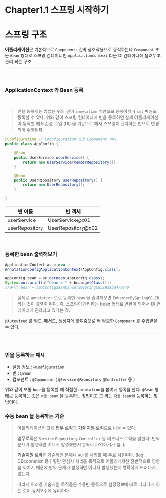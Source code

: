 # Chapter1.1 스프링 시작하기



# 스프링 구조

**어플리케이션**은 기본적으로 `Components` 간의 상호작용으로 동작하는데 
`Component` 또는 `Bean` 형태로 스프링 컨테이너인 `ApplicationContext` 라는 DI 컨테이너에 올려두고 관리 되는 구조

---
&nbsp;&nbsp;

### ApplicationContext 와 Bean 등록
&nbsp;
> 빈을 등록하는 방법은 위와 같이 `annotation` 기반으로 등록하거나 `xml` 파일로 등록할 수 있다.
위와 같이 스프링 컨테이너에 빈을 등록하면 실제 어플리케이션이 동작할 때 
의존성 주입 (DI) 을 기반으로 해서 스프링이 관리하는 빈으로 변경되어 수행된다.
> 

```java
@Configuration // Coonfiguration 또한 Component 이다.
public class AppConfig {

	@Bean
	public UserService userService() {
		return new UserService(memberRepository());
	}

	@Bean
	public UserRepository userRepository() {
		return new UserRepository();
	}

}
```

| 빈 이름 | 빈 객체 |
| --- | --- |
| userService | UserService@x01 |
| userRepository | UserRepository@x02 |

&nbsp;
### 등록한 bean 출력해보기

```java
ApplicationContext ac = new
AnnotationConfigApplicationContext(AppConfig.class);

AppConfig bean = ac.getBean(AppConfig.class);
System.out.println("bean = " + bean.getClass());
//출력: bean = AppConfig$$EnhancerBySpringCGLIB$$bd479d70
```

> 실제로 `annotation` 으로 등록한 `bean` 을 출력해보면 `EnhancerBySpringCGLIB` 라는 것이 출력이 된다. 즉, 스프링이 관리하는 bean 형태로 변환이 되어서 DI 컨테이너에 관리되고 있다는 것.

`@Autowired` 를 필드, 메서드, 생성자에 붙여줌으로 써 필요한 `Component` 를 주입받을 수 있다.
> 



---
&nbsp;
### 빈을 등록하는 예시

- 설정 정보  : `@Configuration`
- 빈 : `@Bean`
- 컴포넌트 : `@Component` ( `@Service` `@Repository` `@Controller` 등 )

위와 같이 보통 `bean`을 등록할 때 적절한 `annotation`을 붙여서 등록을 한다.
`@Bean` 형태로 등록하는 것은 `수동 bean` 을 등록하는 방법이고 
그 외는 `자동 bean`을 등록하는 방법이다.

### 수동 bean 을 등록하는 기준

> 어플리케이션은 크게 **업무 로직**과 **기술 지원 로직**으로 나눌 수 있다.
> 
>**업무로직**은 `Service` `Repository` `Controller` 등 비즈니스 로직을 말한다. 만약 문제가 발생하면 어디서 발생했는지 명확히 파악하기가 쉽다.
>
>**기술지원 로직**은 기술적인 문제나 `AOP`를 처리할 때 주로 사용된다. (log, DBconnetion 등 )
횡단 관심사 처리를 목적으로 어플리케이션 전반적으로 영향을 끼치기 때문에 만약 문제가 발생하면 어디서 발생했는지 명확하게 드러나지 않는다.
>
>따라서 이러한 기술지원 로직들은 수동빈 등록으로 설정정보에 바로 나타나게 하는 것이 유지보수에 유리하다.
>
